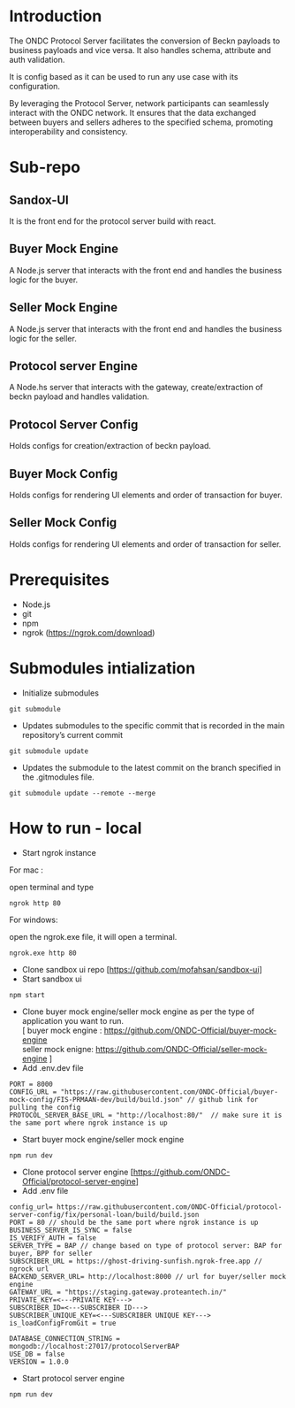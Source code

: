 # Introduction

The ONDC Protocol Server facilitates the conversion of Beckn payloads to business payloads and vice versa. It also handles schema, attribute and auth validation.

It is config based as it can be used to run any use case with its configuration.

By leveraging the Protocol Server, network participants can seamlessly interact with the ONDC network. It ensures that the data exchanged between buyers and sellers adheres to the specified schema, promoting interoperability and consistency.

# Sub-repo

## Sandox-UI

It is the front end for the protocol server build with react.

## Buyer Mock Engine

A Node.js server that interacts with the front end and handles the business logic for the buyer.

## Seller Mock Engine

A Node.js server that interacts with the front end and handles the business logic for the seller.

## Protocol server Engine

A Node.hs server that interacts with the gateway, create/extraction of beckn payload and handles validation.

## Protocol Server Config

Holds configs for creation/extraction of beckn payload.

## Buyer Mock Config

Holds configs for rendering UI elements and order of transaction for buyer.

## Seller Mock Config

Holds configs for rendering UI elements and order of transaction for seller.

# Prerequisites

- Node.js
- git
- npm
- ngrok (https://ngrok.com/download)

# Submodules intialization

- Initialize submodules

```
git submodule
```

- Updates submodules to the specific commit that is recorded in the main repository’s current commit

```
git submodule update
```

- Updates the submodule to the latest commit on the branch specified in the .gitmodules file.

```
git submodule update --remote --merge
```

# How to run - local

- Start ngrok instance

For mac :

open terminal and type

```
ngrok http 80
```

For windows:

open the ngrok.exe file, it will open a terminal.

```
ngrok.exe http 80
```

- Clone sandbox ui repo [https://github.com/mofahsan/sandbox-ui]
- Start sandbox ui

```
npm start
```

- Clone buyer mock engine/seller mock engine as per the type of application you want to run.<br />
  [
  buyer mock engine : https://github.com/ONDC-Official/buyer-mock-engine <br />
  seller mock enigne: https://github.com/ONDC-Official/seller-mock-engine
  ]
- Add .env.dev file

```
PORT = 8000
CONFIG_URL = "https://raw.githubusercontent.com/ONDC-Official/buyer-mock-config/FIS-PRMAAN-dev/build/build.json" // github link for pulling the config
PROTOCOL_SERVER_BASE_URL = "http://localhost:80/"  // make sure it is the same port where ngrok instance is up

```

- Start buyer mock engine/seller mock engine

```
npm run dev
```

- Clone protocol server engine [https://github.com/ONDC-Official/protocol-server-engine]
- Add .env file

```
config_url= https://raw.githubusercontent.com/ONDC-Official/protocol-server-config/fix/personal-loan/build/build.json
PORT = 80 // should be the same port where ngrok instance is up
BUSINESS_SERVER_IS_SYNC = false
IS_VERIFY_AUTH = false
SERVER_TYPE = BAP // change based on type of protocol server: BAP for buyer, BPP for seller
SUBSCRIBER_URL = https://ghost-driving-sunfish.ngrok-free.app // ngrock url
BACKEND_SERVER_URL= http://localhost:8000 // url for buyer/seller mock engine
GATEWAY_URL = "https://staging.gateway.proteantech.in/"
PRIVATE_KEY=<---PRIVATE KEY--->
SUBSCRIBER_ID=<---SUBSCRIBER ID--->
SUBSCRIBER_UNIQUE_KEY=<---SUBSCRIBER UNIQUE KEY--->
is_loadConfigFromGit = true

DATABASE_CONNECTION_STRING = mongodb://localhost:27017/protocolServerBAP
USE_DB = false
VERSION = 1.0.0
```

- Start protocol server engine

```
npm run dev
```
